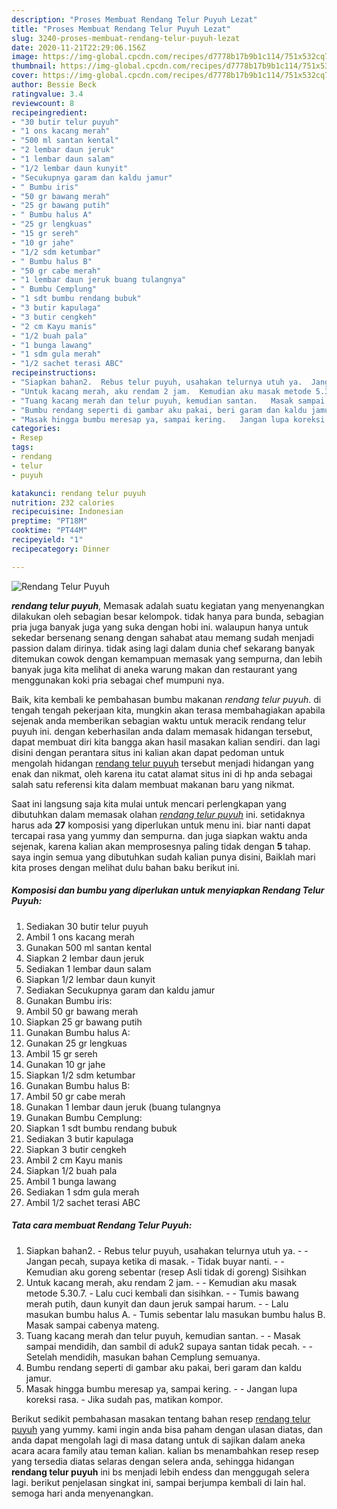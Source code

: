 ```yaml
---
description: "Proses Membuat Rendang Telur Puyuh Lezat"
title: "Proses Membuat Rendang Telur Puyuh Lezat"
slug: 3240-proses-membuat-rendang-telur-puyuh-lezat
date: 2020-11-21T22:29:06.156Z
image: https://img-global.cpcdn.com/recipes/d7778b17b9b1c114/751x532cq70/rendang-telur-puyuh-foto-resep-utama.jpg
thumbnail: https://img-global.cpcdn.com/recipes/d7778b17b9b1c114/751x532cq70/rendang-telur-puyuh-foto-resep-utama.jpg
cover: https://img-global.cpcdn.com/recipes/d7778b17b9b1c114/751x532cq70/rendang-telur-puyuh-foto-resep-utama.jpg
author: Bessie Beck
ratingvalue: 3.4
reviewcount: 8
recipeingredient:
- "30 butir telur puyuh"
- "1 ons kacang merah"
- "500 ml santan kental"
- "2 lembar daun jeruk"
- "1 lembar daun salam"
- "1/2 lembar daun kunyit"
- "Secukupnya garam dan kaldu jamur"
- " Bumbu iris"
- "50 gr bawang merah"
- "25 gr bawang putih"
- " Bumbu halus A"
- "25 gr lengkuas"
- "15 gr sereh"
- "10 gr jahe"
- "1/2 sdm ketumbar"
- " Bumbu halus B"
- "50 gr cabe merah"
- "1 lembar daun jeruk buang tulangnya"
- " Bumbu Cemplung"
- "1 sdt bumbu rendang bubuk"
- "3 butir kapulaga"
- "3 butir cengkeh"
- "2 cm Kayu manis"
- "1/2 buah pala"
- "1 bunga lawang"
- "1 sdm gula merah"
- "1/2 sachet terasi ABC"
recipeinstructions:
- "Siapkan bahan2.  Rebus telur puyuh, usahakan telurnya utuh ya.  Jangan pecah, supaya ketika di masak.  Tidak buyar nanti.   Kemudian aku goreng sebentar (resep Asli tidak di goreng) Sisihkan"
- "Untuk kacang merah, aku rendam 2 jam.  Kemudian aku masak metode 5.30.7. Lalu cuci kembali dan sisihkan.   Tumis bawang merah putih, daun kunyit dan daun jeruk sampai harum.   Lalu masukan bumbu halus A.  Tumis sebentar lalu masukan bumbu halus B. Masak sampai cabenya mateng."
- "Tuang kacang merah dan telur puyuh, kemudian santan.   Masak sampai mendidih, dan sambil di aduk2 supaya santan tidak pecah.   Setelah mendidih, masukan bahan Cemplung semuanya."
- "Bumbu rendang seperti di gambar aku pakai, beri garam dan kaldu jamur."
- "Masak hingga bumbu meresap ya, sampai kering.   Jangan lupa koreksi rasa.  Jika sudah pas, matikan kompor."
categories:
- Resep
tags:
- rendang
- telur
- puyuh

katakunci: rendang telur puyuh 
nutrition: 232 calories
recipecuisine: Indonesian
preptime: "PT18M"
cooktime: "PT44M"
recipeyield: "1"
recipecategory: Dinner

---
```



![Rendang Telur Puyuh](https://img-global.cpcdn.com/recipes/d7778b17b9b1c114/751x532cq70/rendang-telur-puyuh-foto-resep-utama.jpg)

<b><i>rendang telur puyuh</i></b>, Memasak adalah suatu kegiatan yang menyenangkan dilakukan oleh sebagian besar kelompok. tidak hanya para bunda, sebagian pria juga banyak juga yang suka dengan hobi ini. walaupun hanya untuk sekedar bersenang senang dengan sahabat atau memang sudah menjadi passion dalam dirinya. tidak asing lagi dalam dunia chef sekarang banyak ditemukan cowok dengan kemampuan memasak yang sempurna, dan lebih banyak juga kita melihat di aneka warung makan dan restaurant yang menggunakan koki pria sebagai chef mumpuni nya.



Baik, kita kembali ke pembahasan bumbu makanan <i>rendang telur puyuh</i>. di tengah tengah pekerjaan kita, mungkin akan terasa membahagiakan apabila sejenak anda memberikan sebagian waktu untuk meracik rendang telur puyuh ini. dengan keberhasilan anda dalam memasak hidangan tersebut, dapat membuat diri kita bangga akan hasil masakan kalian sendiri. dan lagi disini dengan perantara situs ini kalian akan dapat pedoman untuk mengolah hidangan <u>rendang telur puyuh</u> tersebut menjadi hidangan yang enak dan nikmat, oleh karena itu catat alamat situs ini di hp anda sebagai salah satu referensi kita dalam membuat makanan baru yang nikmat.


Saat ini langsung saja kita mulai untuk mencari perlengkapan yang dibutuhkan dalam memasak olahan <u><i>rendang telur puyuh</i></u> ini. setidaknya harus ada <b>27</b> komposisi yang diperlukan untuk menu ini. biar nanti dapat tercapai rasa yang yummy dan sempurna. dan juga siapkan waktu anda sejenak, karena kalian akan memprosesnya paling tidak dengan <b>5</b> tahap. saya ingin semua yang dibutuhkan sudah kalian punya disini, Baiklah mari kita proses dengan melihat dulu bahan baku berikut ini.

<!--inarticleads1-->

##### Komposisi dan bumbu yang diperlukan untuk menyiapkan Rendang Telur Puyuh:

1. Sediakan 30 butir telur puyuh
1. Ambil 1 ons kacang merah
1. Gunakan 500 ml santan kental
1. Siapkan 2 lembar daun jeruk
1. Sediakan 1 lembar daun salam
1. Siapkan 1/2 lembar daun kunyit
1. Sediakan Secukupnya garam dan kaldu jamur
1. Gunakan  Bumbu iris:
1. Ambil 50 gr bawang merah
1. Siapkan 25 gr bawang putih
1. Gunakan  Bumbu halus A:
1. Gunakan 25 gr lengkuas
1. Ambil 15 gr sereh
1. Gunakan 10 gr jahe
1. Siapkan 1/2 sdm ketumbar
1. Gunakan  Bumbu halus B:
1. Ambil 50 gr cabe merah
1. Gunakan 1 lembar daun jeruk (buang tulangnya
1. Gunakan  Bumbu Cemplung:
1. Siapkan 1 sdt bumbu rendang bubuk
1. Sediakan 3 butir kapulaga
1. Siapkan 3 butir cengkeh
1. Ambil 2 cm Kayu manis
1. Siapkan 1/2 buah pala
1. Ambil 1 bunga lawang
1. Sediakan 1 sdm gula merah
1. Ambil 1/2 sachet terasi ABC




<!--inarticleads2-->

##### Tata cara membuat Rendang Telur Puyuh:

1. Siapkan bahan2.  - Rebus telur puyuh, usahakan telurnya utuh ya. -  - Jangan pecah, supaya ketika di masak.  - Tidak buyar nanti.  -  - Kemudian aku goreng sebentar (resep Asli tidak di goreng) Sisihkan
1. Untuk kacang merah, aku rendam 2 jam. -  - Kemudian aku masak metode 5.30.7. - Lalu cuci kembali dan sisihkan.  -  - Tumis bawang merah putih, daun kunyit dan daun jeruk sampai harum.  -  - Lalu masukan bumbu halus A.  - Tumis sebentar lalu masukan bumbu halus B. Masak sampai cabenya mateng.
1. Tuang kacang merah dan telur puyuh, kemudian santan.  -  - Masak sampai mendidih, dan sambil di aduk2 supaya santan tidak pecah.  -  - Setelah mendidih, masukan bahan Cemplung semuanya.
1. Bumbu rendang seperti di gambar aku pakai, beri garam dan kaldu jamur.
1. Masak hingga bumbu meresap ya, sampai kering.  -  - Jangan lupa koreksi rasa.  - Jika sudah pas, matikan kompor.




Berikut sedikit pembahasan masakan tentang bahan resep <u>rendang telur puyuh</u> yang yummy. kami ingin anda bisa paham dengan ulasan diatas, dan anda dapat mengolah lagi di masa datang untuk di sajikan dalam aneka acara acara family atau teman kalian. kalian bs menambahkan resep resep yang tersedia diatas selaras dengan selera anda, sehingga hidangan <b>rendang telur puyuh</b> ini bs menjadi lebih endess dan menggugah selera lagi. berikut penjelasan singkat ini, sampai berjumpa kembali di lain hal. semoga hari anda menyenangkan.

